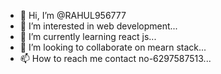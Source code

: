 - 👋 Hi, I’m @RAHUL956777
- 👀 I’m interested in web development...
- 🌱 I’m currently learning react js...
- 💞️ I’m looking to collaborate on mearn stack...
- 📫 How to reach me contact no-6297587513...

<!---
RAHUL956777/RAHUL956777 is a ✨ special ✨ repository because its `README.md` (this file) appears on your GitHub profile.
You can click the Preview link to take a look at your changes.
--->
